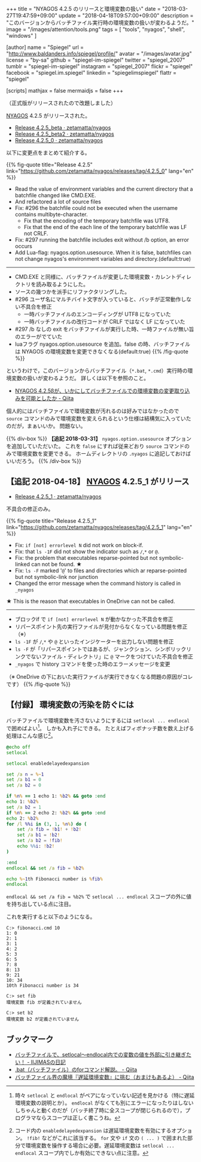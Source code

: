 +++
title = "NYAGOS 4.2.5 のリリースと環境変数の扱い"
date = "2018-03-27T19:47:59+09:00"
update = "2018-04-18T09:57:00+09:00"
description = "このバージョンからバッチファイル実行時の環境変数の扱いが変わるようだ。"
image = "/images/attention/tools.png"
tags  = [ "tools", "nyagos", "shell", "windows" ]

[author]
  name      = "Spiegel"
  url       = "http://www.baldanders.info/spiegel/profile/"
  avatar    = "/images/avatar.jpg"
  license   = "by-sa"
  github    = "spiegel-im-spiegel"
  twitter   = "spiegel_2007"
  tumblr    = "spiegel-im-spiegel"
  instagram = "spiegel_2007"
  flickr    = "spiegel"
  facebook  = "spiegel.im.spiegel"
  linkedin  = "spiegelimspiegel"
  flattr    = "spiegel"

[scripts]
  mathjax = false
  mermaidjs = false
+++

（正式版がリリースされたので改題しました）

[NYAGOS] 4.2.5 がリリースされた。

- [Release 4.2.5_beta · zetamatta/nyagos](https://github.com/zetamatta/nyagos/releases/tag/4.2.5_beta)
- [Release 4.2.5_beta2 · zetamatta/nyagos](https://github.com/zetamatta/nyagos/releases/tag/4.2.5_beta2)
- [Release 4.2.5_0 · zetamatta/nyagos](https://github.com/zetamatta/nyagos/releases/tag/4.2.5_0)

以下に変更点をまとめて紹介する。

{{% fig-quote title="Release 4.2.5" link="https://github.com/zetamatta/nyagos/releases/tag/4.2.5_0" lang="en" %}}
- Read the value of environment variables and the current directory that a batchfile changed like CMD.EXE.
- And refactored a lot of source files
- Fix: #296 the batchfile could not be executed when the username contains multibyte-character.
    - Fix that the encoding of the temporary batchfile was UTF8.
    - Fix that the end of the each line of the temporary batchfile was LF not CRLF.
- Fix: #297 running the batchfile includes exit without /b option, an error occurs
- Add Lua-flag: nyagos.option.usesource. When it is false, batchfiles can not change nyagos's environment variables and directory.(default:true)

----

- CMD.EXE と同様に、バッチファイルが変更した環境変数・カレントディレクトリを読み取るようにした。
- ソースの幾つかを派手にリファクタリングした。
- #296 ユーザ名にマルチバイト文字が入っていると、バッチが正常動作しない不具合を修正
    - 一時バッチファイルのエンコーディングが UTF8 になっていた
    - 一時バッチファイルの改行コードが CRLF ではなく LF になっていた
- #297 /b なしの exit をバッチファイルが実行した時、一時ファイルが無い旨のエラーがでていた
- luaフラグ nyagos.option.usesource を追加。false の時、バッチファイルは NYAGOS の環境変数を変更できなくなる(default:true)
{{% /fig-quote %}}

というわけで，このバージョンからバッチファイル（`*.bat`, `*.cmd`）実行時の環境変数の扱いが変わるようだ。
詳しくは以下を参照のこと。

- [NYAGOS 4.2.5βが、いかにしてバッチファイルでの環境変数の変更取り込みを可能としたか - Qiita](https://qiita.com/zetamatta/items/efff93d92ac2150192fb)

個人的にはバッチファイルで環境変数が汚れるのは好みではなかったので `source` コマンドのみで環境変数を変えられるという仕様は結構気に入っていたのだが，まぁいいか。
問題ない。

{{% div-box %}}
**【追記 2018-03-31】** `nyagos.option.usesource` オプションを追加していただいた。
これを `false` にすれば従来どおり `source` コマンドのみで環境変数を変更できる。
ホームディレクトリの `.nyagos` に追記しておけばいいだろう。
{{% /div-box %}}

## 【追記 2018-04-18】 [NYAGOS] 4.2.5_1 がリリース

- [Release 4.2.5_1 · zetamatta/nyagos](https://github.com/zetamatta/nyagos/releases/tag/4.2.5_1)

不具合の修正のみ。

{{% fig-quote title="Release 4.2.5_1" link="https://github.com/zetamatta/nyagos/releases/tag/4.2.5_1" lang="en" %}}

- Fix: `if [not] errorlevel N` did not work on block-if.
- Fix: that `ls -1F` did not show the indicator such as `/`,`*` or `@`.
- Fix: the problem that executables reparse-pointed but not symbolic-linked can not be found. ★
- Fix: `ls -F` marked '`@`' to files and directories which ar reparse-pointed but not symbolic-link nor junction
- Changed the error message when the command history is called in `_nyagos`

★ This is the reason that executables in OneDrive can not be called.

----

- ブロックif で `if [not] errorlevel N` が動かなかった不具合を修正
- リパースポイント先の実行ファイルが見付からなくなっている問題を修正（※）
- `ls -1F` が `/`,`*` や `@` といったインジケーターを出力しない問題を修正
- `ls -F` が「リパースポイントではあるが、ジャンクション、シンボリックリンクでないファイル・ディレクトリ」に `@` マークをつけていた不具合を修正
- `_nyagos` で history コマンドを使った時のエラーメッセージを変更

（※ OneDrive の下においた実行ファイルが実行できなくなる問題の原因がコレです）
{{% /fig-quote %}}

## 【付録】 環境変数の汚染を防ぐには

バッチファイルで環境変数を汚さないようにするには `setlocal ... endlocal` で囲めばよい[^sl1]。
しかも入れ子にできる。
たとえばフィボナッチ数を数え上げる処理はこんな感じ[^de1]。

[^sl1]: 時々 `setlocal` と `endlocal` がペアになっていない記述を見かける（特に遅延環境変数の説明とか）。 `endlocal` がなくても別にエラーになったりはしないしちゃんと動くのだが（バッチ終了時に全スコープが閉じられるので），プログラマならスコープは正しく書こうね。
[^de1]: コード内の `enabledelayedexpansion` は遅延環境変数を有効にするオプション。 `!fib!` などがこれに該当する。 `for` 文や `if` 文の `( ... )` で囲まれた部分で環境変数を操作する場合に必要。遅延環境変数は `setlocal ... endlocal` スコープ内でしか有効にできない点に注意。

```bat
@echo off
setlocal

setlocal enabledelayedexpansion

set /a n = %~1
set /a b1 = 0
set /a b2 = 0

if %n% == 1 echo 1: %b2% && goto :end
echo 1: %b2%
set /a b2 = 1
if %n% == 2 echo 2: %b2% && goto :end
echo 2: %b2%
for /l %%i in (3, 1, %n%) do (
    set /a fib = !b1! + !b2!
    set /a b1 = !b2!
    set /a b2 = !fib!
    echo %%i: !b2!
)

:end
endlocal && set /a fib = %b2%

echo %~1th Fibonacci number is %fib%
endlocal 
```

`endlocal && set /a fib = %b2%` で `setlocal ... endlocal` スコープの外に値を持ち出している点に注目。

これを実行すると以下のようになる。

```text
C:> fibonacci.cmd 10
1: 0
2: 1
3: 1
4: 2
5: 3
6: 5
7: 8
8: 13
9: 21
10: 34
10th Fibonacci number is 34

C:> set fib
環境変数 fib が定義されていません

C:> set b2
環境変数 b2 が定義されていません
```

## ブックマーク

- [バッチファイルで、setlocal～endlocal内での変数の値を外部に引き継ぎたい！ - IIJIMASの日記](http://d.hatena.ne.jp/IIJIMAS/20101023/1287772847)
- [.bat（バッチファイル）のforコマンド解説。 - Qiita](https://qiita.com/sawa_tsuka/items/67be34bab1fdf3fb87f9)
- [バッチファイル界の魔境『遅延環境変数』に挑む（おまけもあるよ） - Qiita](https://qiita.com/sawa_tsuka/items/c7c477cacf8c97792e17)

[NYAGOS]: https://github.com/zetamatta/nyagos/ "zetamatta/nyagos: NYAGOS - The hybrid UNIXLike Commandline Shell for Windows"
